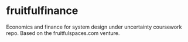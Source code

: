 # fruitfulfinance
Economics and finance for system design under uncertainty coursework repo. Based on the fruitfulspaces.com venture.
